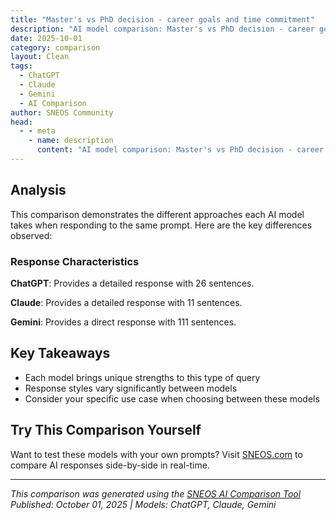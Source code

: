 ```yaml
---
title: "Master's vs PhD decision - career goals and time commitment"
description: "AI model comparison: Master's vs PhD decision - career goals and time commitment..."
date: 2025-10-01
category: comparison
layout: Clean
tags:
  - ChatGPT
  - Claude
  - Gemini
  - AI Comparison
author: SNEOS Community
head:
  - - meta
    - name: description
      content: "AI model comparison: Master's vs PhD decision - career goals and time commitment..."
---
```


<ChatComparison
  title="Master's vs PhD decision - career goals and time commitment"
  prompt="Master's vs PhD decision - career goals and time commitment"
  :responses='{
    "ChatGPT": "Deciding between pursuing a Master\u2019s degree or a PhD depends largely on your career goals, interests, and how much time you\u2019re willing to commit. Here\u2019s a breakdown to help you weigh your options:\n\n### 1. Career Goals\n**Master\u2019s Degree:**\n- Typically suited for those looking to enhance professional skills, move into advanced positions, or switch fields.\n- Often aimed at practical application in industry, government, or non-profits.\n- Duration: Usually 1-2 years.\n- Examples of careers: Data analyst, engineer, consultant, project manager, educator (in some settings).\n\n**PhD:**\n- Ideal if you want to become a researcher, university professor, or specialist in a highly technical or academic field.\n- Focus is on creating new knowledge, conducting independent research, and contributing to academic or scientific communities.\n- Duration: Typically 4-7 years.\n- Examples of careers: University professor, research scientist, senior specialist roles, policy analyst.\n\n### 2. Time Commitment\n- **Master\u2019s:** Shorter duration, more structured coursework, sometimes includes a thesis or project.\n- **PhD:** Significant time commitment, emphasis on original research, dissertation, publications, and often teaching responsibilities.\n\n### 3. Financial and Lifestyle Considerations\n- **Master\u2019s:** Usually requires tuition payment though some programs offer assistantships or scholarships; shorter time away from full-time employment.\n- **PhD:** Often funded with stipends or assistantships, but longer duration means delayed full-time income and life milestones.\n\n### 4. Personal Interest and Aptitude\n- Are you passionate about diving deep into research topics and contributing new knowledge? PhD might suit you.\n- Do you prefer to apply knowledge directly to professional practice and achieve career progression more quickly? Master\u2019s might be better.\n\n### Summary Table\n\n| Factor            | Master\u2019s Degree            | PhD                        |\n|-------------------|---------------------------|----------------------------|\n| Duration          | 1-2 years                 | 4-7 years                  |\n| Focus             | Coursework \u002B applied skills| Original research \u002B thesis |\n| Career Path       | Industry, advanced roles  | Academia, research-heavy roles |\n| Financial Aspect  | May require tuition payment| Often funded, but longer time without full salary |\n| Commitment       | Shorter, structured       | Long-term, self-driven      |\n\n### Final Advice\n- Reflect on your long-term career aspirations.\n- Research the typical qualifications required in your target jobs.\n- Talk to professionals and faculty in your field.\n- Consider your readiness for a long research journey versus quicker upskilling.\n\nIf you share your specific field or career goals, I can provide more tailored advice!",
    "Claude": "This is a significant decision that depends on several key factors. Let me help you think through the main considerations:\n\n## Key Questions to Ask Yourself\n\n**Career Goals:**\n- What specific role do you envision yourself in 5-10 years?\n- Do positions in your field typically require/prefer a PhD?\n- Are you interested in research, academia, or industry applications?\n\n**Time \u0026 Financial Considerations:**\n- Can you commit 4-7 years (PhD) vs 1-2 years (Master\u0027s)?\n- What\u0027s your current financial situation and tolerance for delayed income?\n- Do you have funding opportunities for either program?\n\n## General Guidance by Field\n\n**PhD typically preferred for:**\n- Academic careers/professorships\n- Research scientist positions\n- Some senior consulting roles\n- Highly specialized technical fields\n\n**Master\u0027s often sufficient for:**\n- Industry positions\n- Management tracks\n- Professional services\n- Many engineering/business roles\n\n## Hybrid Approaches to Consider\n\n- Start with a Master\u0027s, then pursue PhD later if needed\n- Look into combined programs\n- Consider industry experience between degrees\n\n**What specific field are you considering?** The norms vary significantly between disciplines like engineering, business, sciences, humanities, etc. Also, what\u0027s driving your interest in graduate school - specific career requirements, intellectual curiosity, or career advancement?\n\nMore details about your situation would help me give more targeted advice.",
    "Gemini": "Okay, let\u0027s break down the Master\u0027s vs. PhD decision, focusing on career goals and time commitment. This is a crucial choice, and understanding the trade-offs is essential.\n\n**I. Key Considerations: Career Goals**\n\n*   **Master\u0027s Degree:**\n\n    *   **Focus:** Applied knowledge and skills for a specific profession or industry.  Often geared towards immediate employability and advancement within existing roles.\n    *   **Career Paths:**\n        *   **Industry Roles (R\u0026D, Engineering, Business Analytics, Data Science, Project Management, etc.):**  A Master\u0027s can be the perfect stepping stone to a more specialized or higher-paying role in industry.  It demonstrates a commitment to advanced knowledge and provides a competitive edge.\n        *   **Management or Leadership Positions:**  An MBA or Master\u0027s in a related field can prepare you for leadership roles.\n        *   **Specialized Technical Roles:**  For example, a Master\u0027s in Cybersecurity for a cybersecurity analyst role, or a Master\u0027s in Environmental Science for an environmental consultant role.\n        *   **Career Change:** A Master\u0027s degree can be a strategic way to switch career paths, providing the necessary knowledge and credentials.\n    *   **When a Master\u0027s is a Good Choice:**\n        *   You have a clear career goal in a specific industry.\n        *   You want to advance within your current field or transition to a related role.\n        *   You value practical skills and applied knowledge over in-depth research.\n        *   You want a shorter program and faster entry into the workforce.\n        *   You\u0027re not necessarily interested in a research-intensive career or academia.\n        *   You need the credential to unlock certain career opportunities.\n    *   **Examples:**\n        *   Software Engineer wanting to become a Senior Software Engineer.\n        *   Business Analyst wanting to become a Data Scientist.\n        *   Environmental Consultant wanting to specialize in a specific area like Water Resource Management.\n        *   Someone wanting to move from a general business role into a specific function like Marketing.\n\n*   **PhD Degree:**\n\n    *   **Focus:** Original research, scholarly contribution, and development of expertise in a specialized area. Prepares you for a career as a researcher, academic, or expert in your field.\n    *   **Career Paths:**\n        *   **Academia (Professor, Researcher):**  This is the most common and often expected path for PhD graduates. Involves teaching, conducting research, and publishing scholarly articles.\n        *   **Research-Intensive Industry Roles:**  Pharmaceutical companies, research labs, think tanks, and some tech companies hire PhDs for research and development positions.\n        *   **Government Research:**  Working for government agencies like the NIH, CDC, EPA, or national labs.\n        *   **Consulting (Specialized Areas):**  Consulting firms may hire PhDs for their deep expertise in specific areas (e.g., biotech consulting, energy consulting).\n        *   **Entrepreneurship (Research-Based Startups):**  Some PhDs use their research to create and lead their own companies.\n    *   **When a PhD is a Good Choice:**\n        *   You are passionate about research and contributing to your field of knowledge.\n        *   You aspire to a career in academia as a professor or researcher.\n        *   You want to become a recognized expert in a niche area.\n        *   You are comfortable with a long, demanding program and a potentially uncertain job market.\n        *   You are driven by intellectual curiosity and a desire to solve complex problems.\n        *   You enjoy the process of independent inquiry and scholarly writing.\n    *   **Examples:**\n        *   Someone who wants to develop new treatments for cancer as a research scientist.\n        *   Someone who wants to teach and conduct research in artificial intelligence at a university.\n        *   Someone who wants to lead a research team at a national laboratory.\n        *   Someone who wants to develop new sustainable energy technologies.\n\n**II. Time Commitment \u0026 Opportunity Cost**\n\n*   **Master\u0027s Degree:**\n\n    *   **Duration:** Typically 1-3 years (full-time).  Part-time options may extend the duration.\n    *   **Cost:** Tuition, fees, living expenses.\n    *   **Opportunity Cost:** Lost salary during the program.\n    *   **Advantages:**\n        *   Faster time to graduation and entry into the workforce.\n        *   Lower overall cost (tuition and living expenses).\n        *   Quicker return on investment (earning potential sooner).\n    *   **Disadvantages:**\n        *   May limit career advancement in some highly specialized or research-oriented fields.\n        *   May not provide the depth of knowledge required for certain roles.\n\n*   **PhD Degree:**\n\n    *   **Duration:** Typically 4-7 years (full-time).  Can be longer depending on the field and research progress.\n    *   **Cost:** Tuition (often waived with a stipend), fees, living expenses.  Stipends are typically not high and are meant to cover basic living expenses.\n    *   **Opportunity Cost:** Significant lost salary during the program.\n    *   **Advantages:**\n        *   Deep expertise and recognition in a specialized field.\n        *   Potential for higher earning potential in certain fields (academia, research-intensive industry roles).\n        *   Intellectual stimulation and personal fulfillment.\n    *   **Disadvantages:**\n        *   Long and demanding program requiring significant dedication and perseverance.\n        *   Competitive job market, especially in academia.\n        *   Significant opportunity cost (lost salary).\n        *   Can be isolating and stressful.\n        *   Post-graduation career path not guaranteed.\n\n**III.  Decision-Making Framework**\n\nHere\u0027s a framework to help you decide:\n\n1.  **Define Your Career Goals:**\n    *   What kind of work do you want to be doing in 5, 10, or 20 years?\n    *   What kind of impact do you want to have?\n    *   What kind of work environment do you prefer (academia, industry, government)?\n    *   Research specific roles and the typical educational requirements.  Look at job postings.  Talk to people in those roles.\n2.  **Assess Your Passion for Research:**\n    *   Do you enjoy conducting independent research and contributing to the body of knowledge?\n    *   Are you comfortable with the uncertainty and challenges of research?\n    *   Do you have the patience and persistence to work on long-term projects?\n3.  **Consider the Time Commitment and Financial Implications:**\n    *   Are you willing to dedicate 4-7 years (or more) to a PhD program?\n    *   Can you afford the opportunity cost of lost salary?\n    *   Factor in the impact on your personal life and relationships.\n4.  **Evaluate Your Academic Record and Skills:**\n    *   Do you have a strong academic background in your chosen field?\n    *   Do you possess the necessary research skills (e.g., data analysis, statistical modeling, scientific writing)?\n    *   Consider your GRE scores (if required) and letters of recommendation.\n5.  **Explore Your Options:**\n    *   Talk to professors, graduate students, and professionals in your field.\n    *   Attend informational sessions and career fairs.\n    *   Consider shadowing or volunteering in research labs or relevant industries.\n6.  **Consider a \u0022Stepping Stone\u0022 Approach:**\n    *   If you\u0027re unsure about a PhD, you could pursue a Master\u0027s first.\n    *   This allows you to gain more experience, clarify your interests, and decide if a PhD is the right path.\n    *   Some PhD programs will allow you to transfer credits from a Master\u0027s degree.\n\n**IV. Important Questions to Ask Yourself:**\n\n*   **About Your Career Goals:**\n    *   What\u0027s the *minimum* degree required to reach my goals?\n    *   Will a PhD significantly increase my earning potential in my desired career? (Sometimes the answer is no!)\n    *   Are there alternative paths to my goals that don\u0027t require a PhD?\n*   **About Yourself:**\n    *   Am I truly passionate about research, or am I just chasing a prestigious degree?\n    *   Do I have the self-discipline and motivation to complete a PhD program?\n    *   Am I comfortable with the lifestyle of a graduate student (e.g., lower income, demanding workload)?\n\n**V. Final Thoughts**\n\nThe Master\u0027s vs. PhD decision is a personal one. There is no right or wrong answer, and the best choice depends on your individual goals, values, and circumstances.  Thoroughly research your options, talk to people in your field, and carefully consider the trade-offs before making a decision.  Good luck!\n"
  }'
  published-date="11:52"
/>

## Analysis

This comparison demonstrates the different approaches each AI model takes when responding to the same prompt. Here are the key differences observed:

### Response Characteristics

**ChatGPT**: Provides a detailed response with 26 sentences. 

**Claude**: Provides a detailed response with 11 sentences. 

**Gemini**: Provides a direct response with 111 sentences. 

## Key Takeaways

- Each model brings unique strengths to this type of query
- Response styles vary significantly between models
- Consider your specific use case when choosing between these models

## Try This Comparison Yourself

Want to test these models with your own prompts? Visit [SNEOS.com](https://sneos.com) to compare AI responses side-by-side in real-time.

---

*This comparison was generated using the [SNEOS AI Comparison Tool](https://sneos.com)*
*Published: October 01, 2025 | Models: ChatGPT, Claude, Gemini*
